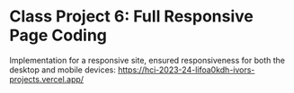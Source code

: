 # Class Project 6: Full Responsive Page Coding

Implementation for a responsive site, ensured responsiveness for both the desktop and mobile devices: https://hci-2023-24-lifoa0kdh-ivors-projects.vercel.app/ 